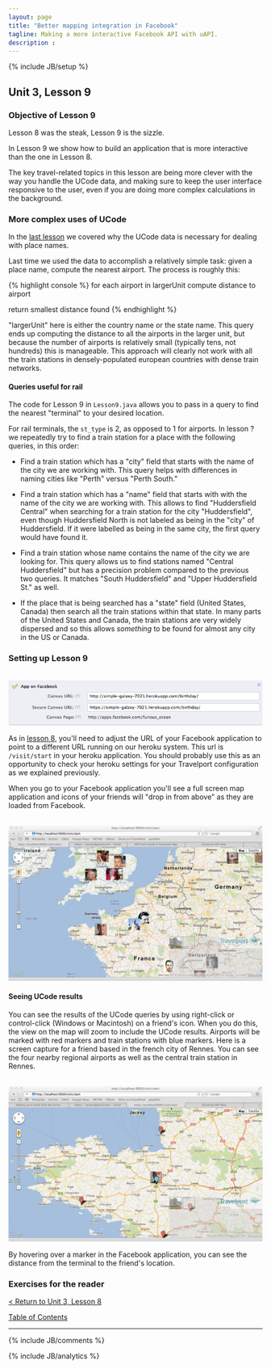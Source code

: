 ```yaml
---
layout: page
title: "Better mapping integration in Facebook"
tagline: Making a more interactive Facebook API with uAPI.
description :
---
```

{% include JB/setup %}

## Unit 3, Lesson 9


### Objective of Lesson 9

Lesson 8 was the steak, Lesson 9 is the sizzle.

In Lesson 9 we show how to build an application that is more interactive than the one in Lesson 8.

The key travel-related topics in this lesson are being more clever with the way you handle the UCode data, and making sure to keep the user interface responsive to the user, even if you are doing more complex calculations in the background.

### More complex uses of UCode

In the [last lesson](lesson_3-8.html) we covered why the UCode data is necessary for dealing with place names.

Last time we used the data to accomplish a relatively simple task: given a place name, compute the nearest airport.  The process is roughly this:

{% highlight console %}
for each airport in largerUnit
  compute distance to airport

return smallest distance found
{% endhighlight %}

"largerUnit" here is either the country name or the state name. This query ends up computing the distance to all the airports in the larger unit, but because the number of airports is relatively small (typically tens, not hundreds) this is manageable.  This approach will clearly not work with all the train stations in densely-populated european countries with dense train networks.

#### Queries useful for rail

The code for Lesson 9 in `Lesson9.java` allows you to pass in a query to find the nearest "terminal" to your desired location.

For rail terminals, the `st_type` is 2, as opposed to 1 for airports.  In lesson ? we repeatedly try to find a train station for a place with the following queries, in this order:

* Find a train station which has a "city" field that starts with the name of the city we are working with.  This query helps with differences in naming cities like "Perth" versus "Perth South."

* Find a train station which has a "name" field that starts with with the name of the city we are working with.  This allows to find "Huddersfield Central" when searching for a train station for the city "Huddersfield", even though Huddersfield North is not labeled as being in the "city" of Huddersfield.  If it were labelled as being in the same city, the first query would have found it.

* Find a train station whose name contains the name of the city we are looking for.  This query allows us to find stations named "Central Huddersfield" but has a precision problem compared to the previous two queries.  It matches "South Huddersfield"  and "Upper Huddersfield St." as well.

* If the place that is being searched has a "state" field (United States, Canada) then search all the train stations within that state.  In many parts of the United States and Canada, the train stations are very widely dispersed and so this allows _something_ to be found for almost any city in the US or Canada.

### Setting up Lesson 9

<br/>
<img src="images/location-fb-setting.png">
<br/>

As in [lesson 8](lesson_3-8.html), you'll need to adjust the URL of your Facebook application to point to a different URL running on our heroku system.  This url is `/visit/start` in your heroku application.  You should probably use this as an opportunity to check your heroku settings for your Travelport configuration as we explained previously.

When you go to your Facebook application you'll see a full screen map application and icons of your friends will "drop in from above" as they are loaded from Facebook.  

<br/>
<img src="images/screencap-lesson9.png">
<br/>

#### Seeing UCode results

You can see the results of the UCode queries by using right-click or control-click (Windows or Macintosh) on a friend's icon.  When you do this, the view on the map will zoom to include the UCode results.  Airports will be marked with red markers and train stations with blue markers.  Here is a screen capture for a friend based in the french city of Rennes.  You can see the four nearby regional airports as well as the central train station in Rennes.

<br/>
<img src="images/screencap-rennes.png">
<br/>

By hovering over a marker in the Facebook application, you can see the distance from the terminal to the friend's location.


### Exercises for the reader

[< Return to Unit 3, Lesson 8](lesson_3-8.html) 

[Table of Contents](index.html)
<hr>

{% include JB/comments %}

{% include JB/analytics %}

